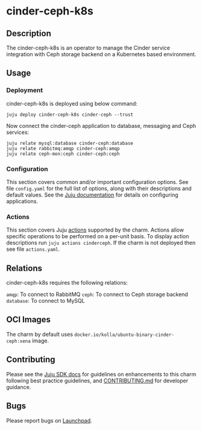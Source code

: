 # cinder-ceph-k8s

## Description

The cinder-ceph-k8s is an operator to manage the Cinder service
integration with Ceph storage backend on a Kubernetes based
environment.

## Usage

### Deployment

cinder-ceph-k8s is deployed using below command:

    juju deploy cinder-ceph-k8s cinder-ceph --trust

Now connect the cinder-ceph application to database, messaging and Ceph
services:

    juju relate mysql:database cinder-ceph:database
    juju relate rabbitmq:amqp cinder-ceph:amqp
    juju relate ceph-mon:ceph cinder-ceph:ceph

### Configuration

This section covers common and/or important configuration options. See file
`config.yaml` for the full list of options, along with their descriptions and
default values. See the [Juju documentation][juju-docs-config-apps] for details
on configuring applications.

### Actions

This section covers Juju [actions][juju-docs-actions] supported by the charm.
Actions allow specific operations to be performed on a per-unit basis. To
display action descriptions run `juju actions cinderceph`. If the charm is not
deployed then see file `actions.yaml`.

## Relations

cinder-ceph-k8s requires the following relations:

`amqp`: To connect to RabbitMQ
`ceph`: To connect to Ceph storage backend
`database`: To connect to MySQL

## OCI Images

The charm by default uses `docker.io/kolla/ubuntu-binary-cinder-ceph:xena` image.

## Contributing

Please see the [Juju SDK docs](https://juju.is/docs/sdk) for guidelines
on enhancements to this charm following best practice guidelines, and
[CONTRIBUTING.md](contributors-guide) for developer guidance.

## Bugs

Please report bugs on [Launchpad][lp-bugs-charm-cinder-ceph-k8s].

<!-- LINKS -->

[contributors-guide]: https://opendev.org/openstack/charm-cinder-ceph-k8s/src/branch/main/CONTRIBUTING.md
[juju-docs-actions]: https://jaas.ai/docs/actions
[juju-docs-config-apps]: https://juju.is/docs/configuring-applications
[lp-bugs-charm-cinder-ceph-k8s]: https://bugs.launchpad.net/charm-cinder-ceph-k8s/+filebug
